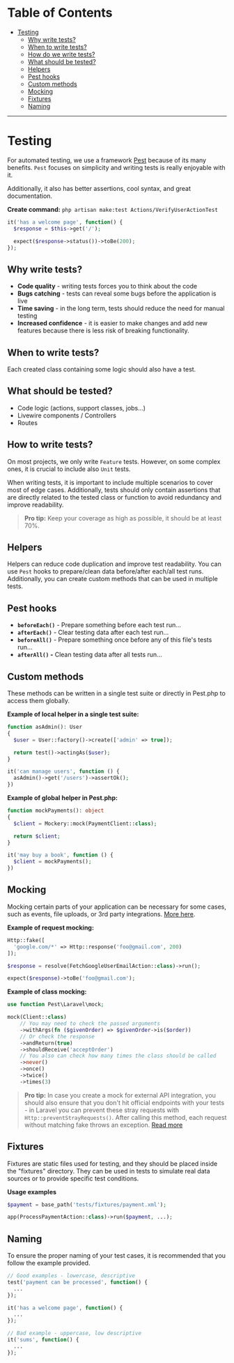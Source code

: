 # Table of Contents

- [Testing](#testing)
  - [Why write tests?](#why-write-tests)
  - [When to write tests?](#when-to-write-tests)
  - [How do we write tests?](#how-do-we-write-tests)
  - [What should be tested?](#what-should-be-tested)
  - [Helpers](#helpers)
  - [Pest hooks](#pest-hooks)
  - [Custom methods](#custom-methods)
  - [Mocking](#mocking)
  - [Fixtures](#fixtures)
  - [Naming](#naming)

---

# Testing

For automated testing, we use a framework [Pest](https://pestphp.com/) because of its many benefits. `Pest` focuses on simplicity and writing tests is really enjoyable with it.

Additionally, it also has better assertions, cool syntax, and great documentation.

**Create command:** `php artisan make:test Actions/VerifyUserActionTest`

```php
it('has a welcome page', function() {
  $response = $this->get('/');

  expect($response->status())->toBe(200);
});
```

## Why write tests?

- **Code quality** - writing tests forces you to think about the code
- **Bugs catching** - tests can reveal some bugs before the application is live
- **Time saving** - in the long term, tests should reduce the need for manual testing
- **Increased confidence** - it is easier to make changes and add new features because there is less risk of breaking functionality.

## When to write tests?

Each created class containing some logic should also have a test.

## What should be tested?

- Code logic (actions, support classes, jobs…)
- Livewire components / Controllers
- Routes

## How to write tests?

On most projects, we only write `Feature` tests. However, on some complex ones, it is crucial to include also `Unit` tests.

When writing tests, it is important to include multiple scenarios to cover most of edge cases. Additionally, tests should only contain assertions that are directly related to the tested class or function to avoid redundancy and improve readability.

> **Pro tip:** Keep your coverage as high as possible, it should be at least 70%.

## Helpers

Helpers can reduce code duplication and improve test readability. You can use `Pest` hooks to prepare/clean data before/after each/all test runs. Additionally, you can create custom methods that can be used in multiple tests.

## Pest hooks

- **`beforeEach()`** - Prepare something before each test run…
- **`afterEach()`** - Clear testing data after each test run…
- **`beforeAll()`** - Prepare something once before any of this file's tests run…
- **`afterAll()` -** Clean testing data after all tests run…

## Custom methods

These methods can be written in a single test suite or directly in Pest.php to access them globally.

**Example of local helper in a single test suite:**

```php
function asAdmin(): User
{
  $user = User::factory()->create(['admin' => true]);

  return test()->actingAs($user);
}

it('can manage users', function () {
  asAdmin()->get('/users')->assertOk();
})
```

**Example of global helper in Pest.php:**

```php
function mockPayments(): object
{
  $client = Mockery::mock(PaymentClient::class);

  return $client;
}

it('may buy a book', function () {
  $client = mockPayments();
})
```

## Mocking

Mocking certain parts of your application can be necessary for some cases, such as events, file uploads, or 3rd party integrations. [More here](https://laravel.com/docs/mocking).

**Example of request mocking:**

```php
Http::fake([
  'google.com/*' => Http::response('foo@gmail.com', 200)
]);

$response = resolve(FetchGoogleUserEmailAction::class)->run();

expect($response)->toBe('foo@gmail.com');
```

**Example of class mocking:**

```php
use function Pest\Laravel\mock;

mock(Client::class)
    // You may need to check the passed arguments
    ->withArgs(fn ($givenOrder) => $givenOrder->is($order))
    // Or check the response
    ->andReturn(true)
    ->shouldReceive('acceptOrder')
    // You also can check how many times the class should be called
    ->never()
    ->once()
    ->twice()
    ->times(3)
```

> **Pro tip:** In case you create a mock for external API integration, you should also ensure that you don't hit official endpoints with your tests - in Laravel you can prevent these stray requests with `Http::preventStrayRequests()`. After calling this method, each request without matching fake throws an exception. [Read more](https://laravel.com/docs/http-client#preventing-stray-requests)

## Fixtures

Fixtures are static files used for testing, and they should be placed inside the "fixtures" directory. They can be used in tests to simulate real data sources or to provide specific test conditions.

**Usage examples**

```php
$payment = base_path('tests/fixtures/payment.xml');

app(ProcessPaymentAction::class)->run($payment, ...);
```

## Naming

To ensure the proper naming of your test cases, it is recommended that you follow the example provided.

```php
// Good examples - lowercase, descriptive
test('payment can be processed', function() {
  ...
});

it('has a welcome page', function() {
  ...
});

// Bad example - uppercase, low descriptive
it('sums', function() {
  ...
});
```

